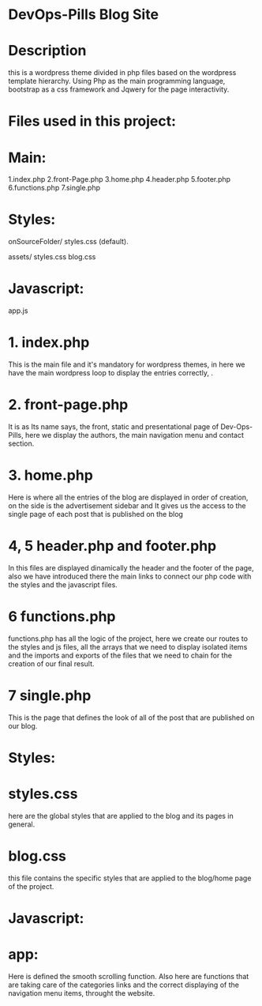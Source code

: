 # DevOps-Pills Blog Site


# Description

this is a wordpress theme divided in php files based on the wordpress template hierarchy. Using Php as the main programming language, bootstrap as a css framework and Jqwery for the page interactivity.

# Files used in this project:

# Main:
1.index.php
2.front-Page.php
3.home.php
4.header.php
5.footer.php
6.functions.php
7.single.php

# Styles:
onSourceFolder/
styles.css (default).

assets/
 styles.css
 blog.css
 
 # Javascript:
   app.js  
 
 


# 1. index.php

This is the main file and it's mandatory for wordpress themes, in here we have the main wordpress loop to display the entries correctly, .


# 2. front-page.php

It is as Its name says, the front, static and presentational page of Dev-Ops-Pills, here we display the authors, the main navigation menu and contact section.


# 3. home.php

Here is where all the entries of the blog are displayed in order of creation, on the side is the advertisement sidebar and It gives us the access to the single page of each post that is published on the blog


# 4, 5 header.php and footer.php 

 In this files are displayed dinamically the header and the footer of the page, also we have introduced there the main links to connect our php code with the styles and the   javascript files.
 
 
 
 # 6 functions.php
 
  functions.php has all the logic of the project, here we create our routes to the styles and js files, all the arrays that we need to display isolated items and the imports and   exports of the files that we need to chain for the creation of our final result.
  
  # 7 single.php 
  
  This is the page that defines the look of all of the post that are published on our blog.
  
  
 # Styles:
 # styles.css
 
 here are the global styles that are applied to the blog and its pages in general.
 
 # blog.css
 this file contains the specific styles that are applied to the blog/home page of the project.
 
 # Javascript:
 
  # app:
  Here is defined the smooth scrolling function. Also here are functions that are taking care of the categories links and the correct displaying of the navigation menu items, throught the website.    
  




